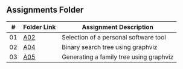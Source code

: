 ##  Assignments Folder

|   #   | Folder Link | Assignment Description |
| :---: | ----------- | ---------------------- |
|    01  |  [A02](https://github.com/swarajtwok/4883-SoftwareTools-Chirumamilla/tree/main/Assignments/A02)| Selection of a personal software tool|  
|    02  |  [A04](https://github.com/swarajtwok/4883-SoftwareTools-Chirumamilla/tree/main/Assignments/A01)| Binary search tree using graphviz    |
|    03  |  [A05](https://github.com/swarajtwok/4883-SoftwareTools-Chirumamilla/tree/main/Assignments/A05)| Generating a family tree using graphviz    |
